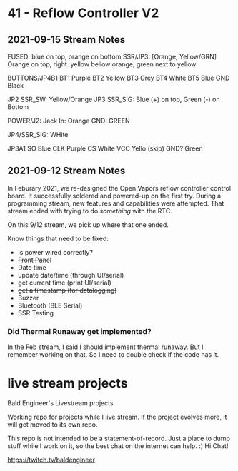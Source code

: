 # 41 - Reflow Controller V2


## 2021-09-15 Stream Notes

FUSED: blue on top, orange on bottom
SSR/JP3: 
[Orange, Yellow/GRN] Orange on top, right. yellow bellow orange, green next to yellow

BUTTONS/JP4B1
BT1 Purple
BT2 Yellow
BT3 Grey
BT4 White
BT5 Blue
GND Black

JP2 SSR_SW: Yellow/Orange
JP3 SSR_SIG: Blue (+) on top, Green (-) on Bottom


POWER/J2:
Jack In: Orange
GND: GREEN

JP4/SSR_SIG: WHite


JP3A1
SO Blue
CLK Purple
CS White
VCC Yello
(skip)
GND? Green


## 2021-09-12 Stream Notes
In Feburary 2021, we re-designed the Open Vapors reflow controller control board. It successfully soldered and powered-up on the first try. During a programming stream, new features and capabilities were attempted. That stream ended with trying to do *something* with the RTC.

On this 9/12 stream, we pick up where that one ended. 

Know things that need to be fixed:
* Is power wired correctly?
* ~~Front Panel~~
* ~~Date time~~
 * update date/time (through UI/serial)
 * get current time (print UI/serial)
 * ~~get a timestamp (for datalogging)~~
* Buzzer
* Bluetooth (BLE Serial)
* SSR Testing

### Did Thermal Runaway get implemented?
In the Feb stream, I said I should implement thermal runaway. But I remember working on that. So I need to double check if the code has it.

# live stream projects
 Bald Engineer's Livestream projects

Working repo for projects while I live stream. If the project evolves more, it will get moved to its own repo.

This repo is not intended to be a statement-of-record. Just a place to dump stuff while I work on it, so the best chat on the internet can help. :) Hi Chat!

https://twitch.tv/baldengineer